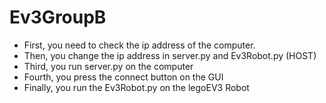 # Ev3GroupB
- First, you need to check the ip address of the computer.
- Then, you change the ip address in server.py and Ev3Robot.py (HOST)
- Third, you run server.py on the computer
- Fourth, you press the connect button on the GUI
- Finally, you run the Ev3Robot.py on the legoEV3 Robot
